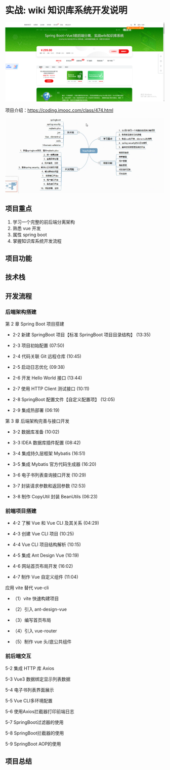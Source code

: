 # 实战: wiki 知识库系统开发说明

![alt text](img/image-1.png)

项目介绍：<https://coding.imooc.com/class/474.html>

![alt text](img/image.png)

## 项目重点

1. 学习一个完整的前后端分离架构
2. 熟悉 vue 开发
3. 属性 spring boot
4. 掌握知识库系统开发流程

## 项目功能

## 技术栈

## 开发流程

### 后端架构搭建

第 2 章 Spring Boot 项目搭建

- 2-2 新建 SpringBoot 项目【标准 SpringBoot 项目目录结构】 (13:35)

- 2-3 项目初始配置 (07:50)

- 2-4 代码关联 Git 远程仓库 (10:45)

- 2-5 启动日志优化 (09:38)

- 2-6 开发 Hello World 接口 (13:44)

- 2-7 使用 HTTP Client 测试接口 (10:11)

- 2-8 SpringBoot 配置文件【自定义配置项】 (12:05)

- 2-9 集成热部署 (06:19)

第 3 章 后端架构完善与接口开发

- 3-2 数据库准备 (10:02)

- 3-3 IDEA 数据库插件配置 (08:42)

- 3-4 集成持久层框架 Mybatis (16:51)

- 3-5 集成 Mybatis 官方代码生成器 (16:20)

- 3-6 电子书列表查询接口开发 (10:29)

- 3-7 封装请求参数和返回参数 (12:53)

- 3-8 制作 CopyUtil 封装 BeanUtils (06:23)

### 前端项目搭建

- 4-2 了解 Vue 和 Vue CLI 及其关系 (04:29)

- 4-3 创建 Vue CLI 项目 (10:25)

- 4-4 Vue CLI 项目结构解析 (10:15)

- 4-5 集成 Ant Design Vue (10:19)

- 4-6 网站首页布局开发 (16:02)

- 4-7 制作 Vue 自定义组件 (11:04)

应用 vite 替代 vue-cli

- （1）vite 快速构建项目

- （2）引入 ant-design-vue

- （3）编写首页布局

- （4）引入 vue-router

- （5）制作 vue 头/底公共组件

### 前后端交互

5-2 集成 HTTP 库 Axios

5-3 Vue3 数据绑定显示列表数据

5-4 电子书列表界面展示

5-5 Vue CLI多环境配置

5-6 使用Axios拦截器打印前端日志

5-7 SpringBoot过滤器的使用

5-8 SpringBoot拦截器的使用

5-9 SpringBoot AOP的使用


## 项目总结